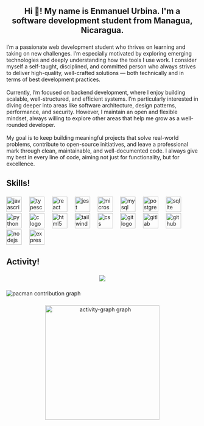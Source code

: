 <h2 align="center">Hi 👋! My name is Enmanuel Urbina. I'm a software development student from Managua, Nicaragua.</h2>

###

<p align="left">I’m a passionate web development student who thrives on learning and taking on new challenges. I’m especially motivated by exploring emerging technologies and deeply understanding how the tools I use work. I consider myself a self-taught, disciplined, and committed person who always strives to deliver high-quality, well-crafted solutions — both technically and in terms of best development practices.<br><br>Currently, I’m focused on backend development, where I enjoy building scalable, well-structured, and efficient systems. I’m particularly interested in diving deeper into areas like software architecture, design patterns, performance, and security. However, I maintain an open and flexible mindset, always willing to explore other areas that help me grow as a well-rounded developer.<br><br>My goal is to keep building meaningful projects that solve real-world problems, contribute to open-source initiatives, and leave a professional mark through clean, maintainable, and well-documented code. I always give my best in every line of code, aiming not just for functionality, but for excellence.</p>

###

<h2 align="left">Skills!</h2>

###

<div align="left">
  <img src="https://cdn.jsdelivr.net/gh/devicons/devicon/icons/javascript/javascript-original.svg" height="40" alt="javascript logo"  />
  <img width="12" />
  <img src="https://cdn.jsdelivr.net/gh/devicons/devicon/icons/typescript/typescript-original.svg" height="40" alt="typescript logo"  />
  <img width="12" />
  <img src="https://cdn.jsdelivr.net/gh/devicons/devicon/icons/react/react-original.svg" height="40" alt="react logo"  />
  <img width="12" />
  <img src="https://cdn.jsdelivr.net/gh/devicons/devicon/icons/jest/jest-plain.svg" height="40" alt="jest logo"  />
  <img width="12" />
  <img src="https://cdn.jsdelivr.net/gh/devicons/devicon/icons/microsoftsqlserver/microsoftsqlserver-plain.svg" height="40" alt="microsoftsqlserver logo"  />
  <img width="12" />
  <img src="https://cdn.jsdelivr.net/gh/devicons/devicon/icons/mysql/mysql-original.svg" height="40" alt="mysql logo"  />
  <img width="12" />
  <img src="https://cdn.jsdelivr.net/gh/devicons/devicon/icons/postgresql/postgresql-original.svg" height="40" alt="postgresql logo"  />
  <img width="12" />
  <img src="https://cdn.jsdelivr.net/gh/devicons/devicon/icons/sqlite/sqlite-original.svg" height="40" alt="sqlite logo"  />
  <img width="12" />
  <img src="https://cdn.jsdelivr.net/gh/devicons/devicon/icons/python/python-original.svg" height="40" alt="python logo"  />
  <img width="12" />
  <img src="https://cdn.jsdelivr.net/gh/devicons/devicon/icons/c/c-original.svg" height="40" alt="c logo"  />
  <img width="12" />
  <img src="https://cdn.jsdelivr.net/gh/devicons/devicon/icons/html5/html5-original.svg" height="40" alt="html5 logo"  />
  <img width="12" />
  <img src="https://cdn.jsdelivr.net/gh/devicons/devicon/icons/tailwindcss/tailwindcss-original-wordmark.svg" height="40" alt="tailwindcss logo"  />
  <img width="12" />
  <img src="https://cdn.jsdelivr.net/gh/devicons/devicon/icons/css3/css3-original.svg" height="40" alt="css logo"  />
  <img width="12" />
  <img src="https://cdn.jsdelivr.net/gh/devicons/devicon/icons/git/git-original.svg" height="40" alt="git logo"  />
  <img width="12" />
  <img src="https://cdn.jsdelivr.net/gh/devicons/devicon/icons/gitlab/gitlab-original.svg" height="40" alt="gitlab logo"  />
  <img width="12" />
  <img src="https://cdn.jsdelivr.net/gh/devicons/devicon/icons/github/github-original.svg" height="40" alt="github logo"  />
  <img width="12" />
  <img src="https://cdn.jsdelivr.net/gh/devicons/devicon/icons/nodejs/nodejs-original.svg" height="40" alt="nodejs logo"  />
  <img width="12" />
  <img src="https://cdn.jsdelivr.net/gh/devicons/devicon/icons/express/express-original.svg" height="40" alt="express logo"  />
</div>

###

<h2 align="left">Activity!</h2>

###

<div align="center">
  <img src="https://streak-stats.demolab.com/?user=Enmanuel060304&locale=en&mode=daily&theme=dark&hide_border=false&border_radius=5"  />
</div>

###

<picture>
  <source media="(prefers-color-scheme: dark)" srcset="https://raw.githubusercontent.com/Enmanuel060304/Enmanuel060304/output/pacman-contribution-graph-dark.svg">
  <source media="(prefers-color-scheme: light)" srcset="https://raw.githubusercontent.com/Enmanuel060304/Enmanuel060304/output/pacman-contribution-graph.svg">
  <img alt="pacman contribution graph" src="https://raw.githubusercontent.com/Enmanuel060304/Enmanuel060304/output/pacman-contribution-graph.svg">
</picture>

###

<div align="center">
  <img src="https://github-readme-activity-graph.vercel.app/graph?username=Enmanuel060304&radius=16&theme=github-dark&area=true&order=5" height="300" alt="activity-graph graph"  />
</div>

###
